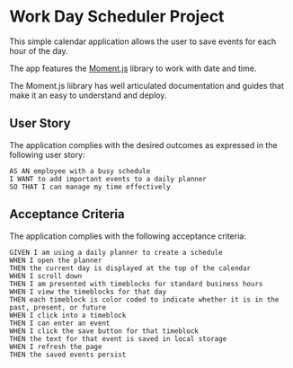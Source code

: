 # Work Day Scheduler Project

This simple calendar application  allows the user to save events for each hour of the day. 

The app features the [Moment.js](https://momentjs.com/) library to work with date and time. 

The Moment.js liibrary has well articulated documentation and guides that make it an easy to understand and deploy.

## User Story
The application complies with the desired outcomes as expressed in the following user story:
```
AS AN employee with a busy schedule
I WANT to add important events to a daily planner
SO THAT I can manage my time effectively
```


## Acceptance Criteria

The application complies with the following acceptance criteria:
```
GIVEN I am using a daily planner to create a schedule
WHEN I open the planner
THEN the current day is displayed at the top of the calendar
WHEN I scroll down
THEN I am presented with timeblocks for standard business hours
WHEN I view the timeblocks for that day
THEN each timeblock is color coded to indicate whether it is in the past, present, or future
WHEN I click into a timeblock
THEN I can enter an event
WHEN I click the save button for that timeblock
THEN the text for that event is saved in local storage
WHEN I refresh the page
THEN the saved events persist
```

